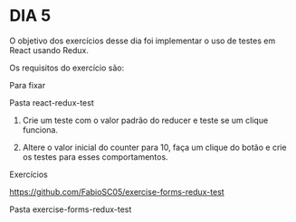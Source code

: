 # DIA 5

O objetivo dos exercícios desse dia foi implementar o uso de testes em React usando Redux.

Os requisitos do exercício são:

Para fixar

Pasta react-redux-test

1. Crie um teste com o valor padrão do reducer e teste se um clique funciona.

2. Altere o valor inicial do counter para 10, faça um clique do botão e crie os testes para esses comportamentos.

Exercícios

https://github.com/FabioSC05/exercise-forms-redux-test

Pasta exercise-forms-redux-test
